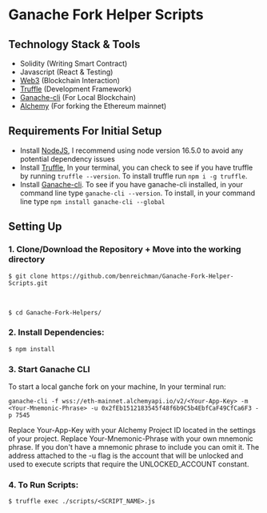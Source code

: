 # Ganache Fork Helper Scripts

## Technology Stack & Tools

- Solidity (Writing Smart Contract)
- Javascript (React & Testing)
- [Web3](https://web3js.readthedocs.io/en/v1.5.2/) (Blockchain Interaction)
- [Truffle](https://www.trufflesuite.com/docs/truffle/overview) (Development Framework)
- [Ganache-cli](https://github.com/trufflesuite/ganache) (For Local Blockchain)
- [Alchemy](https://www.alchemy.com/) (For forking the Ethereum mainnet)

## Requirements For Initial Setup
- Install [NodeJS](https://nodejs.org/en/), I recommend using node version 16.5.0 to avoid any potential dependency issues
- Install [Truffle](https://www.trufflesuite.com/docs/truffle/overview), In your terminal, you can check to see if you have truffle by running `truffle --version`. To install truffle run `npm i -g truffle`.
- Install [Ganache-cli](https://github.com/trufflesuite/ganache). To see if you have ganache-cli installed, in your command line type `ganache-cli --version`. To install, in your command line type `npm install ganache-cli --global`

## Setting Up
### 1. Clone/Download the Repository + Move into the working directory
`$ git clone https://github.com/benreichman/Ganache-Fork-Helper-Scripts.git`

<br />

`$ cd Ganache-Fork-Helpers/`

### 2. Install Dependencies:
`$ npm install`

### 3. Start Ganache CLI
To start a local ganche fork on your machine, In your terminal run:
```
ganache-cli -f wss://eth-mainnet.alchemyapi.io/v2/<Your-App-Key> -m <Your-Mnemonic-Phrase> -u 0x2fEb1512183545f48f6b9C5b4EbfCaF49CfCa6F3 -p 7545
```

Replace Your-App-Key with your Alchemy Project ID located in the settings of your project. Replace Your-Mnemonic-Phrase with your own mnemonic phrase. If you don't have a mnemonic phrase to include you can omit it. The address attached to the -u flag is the account that will be unlocked and used to execute scripts that require the UNLOCKED_ACCOUNT constant.


### 4. To Run Scripts:
`$ truffle exec ./scripts/<SCRIPT_NAME>.js`


